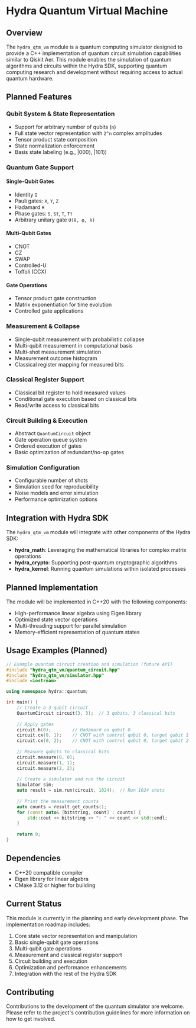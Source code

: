 # Hydra Quantum Virtual Machine

## Overview

The `hydra_qtm_vm` module is a quantum computing simulator designed to provide a C++ implementation of quantum circuit simulation capabilities similar to Qiskit Aer. This module enables the simulation of quantum algorithms and circuits within the Hydra SDK, supporting quantum computing research and development without requiring access to actual quantum hardware.

## Planned Features

### Qubit System & State Representation
- Support for arbitrary number of qubits (`n`)
- Full state vector representation with `2^n` complex amplitudes
- Tensor product state composition
- State normalization enforcement
- Basis state labeling (e.g., |000⟩, |101⟩)

### Quantum Gate Support

#### Single-Qubit Gates
- Identity `I`
- Pauli gates: `X`, `Y`, `Z`
- Hadamard `H`
- Phase gates: `S`, `S†`, `T`, `T†`
- Arbitrary unitary gate `U(θ, φ, λ)`

#### Multi-Qubit Gates
- CNOT
- CZ
- SWAP
- Controlled-U
- Toffoli (CCX)

#### Gate Operations
- Tensor product gate construction
- Matrix exponentiation for time evolution
- Controlled gate applications

### Measurement & Collapse
- Single-qubit measurement with probabilistic collapse
- Multi-qubit measurement in computational basis
- Multi-shot measurement simulation
- Measurement outcome histogram
- Classical register mapping for measured bits

### Classical Register Support
- Classical bit register to hold measured values
- Conditional gate execution based on classical bits
- Read/write access to classical bits

### Circuit Building & Execution
- Abstract `QuantumCircuit` object
- Gate operation queue system
- Ordered execution of gates
- Basic optimization of redundant/no-op gates

### Simulation Configuration
- Configurable number of shots
- Simulation seed for reproducibility
- Noise models and error simulation
- Performance optimization options

## Integration with Hydra SDK

The `hydra_qtm_vm` module will integrate with other components of the Hydra SDK:

- **hydra_math**: Leveraging the mathematical libraries for complex matrix operations
- **hydra_crypto**: Supporting post-quantum cryptographic algorithms
- **hydra_kernel**: Running quantum simulations within isolated processes

## Planned Implementation

The module will be implemented in C++20 with the following components:

- High-performance linear algebra using Eigen library
- Optimized state vector operations
- Multi-threading support for parallel simulation
- Memory-efficient representation of quantum states

## Usage Examples (Planned)

```cpp
// Example quantum circuit creation and simulation (future API)
#include "hydra_qtm_vm/quantum_circuit.hpp"
#include "hydra_qtm_vm/simulator.hpp"
#include <iostream>

using namespace hydra::quantum;

int main() {
    // Create a 3-qubit circuit
    QuantumCircuit circuit(3, 3);  // 3 qubits, 3 classical bits
    
    // Apply gates
    circuit.h(0);        // Hadamard on qubit 0
    circuit.cx(0, 1);    // CNOT with control qubit 0, target qubit 1
    circuit.cx(0, 2);    // CNOT with control qubit 0, target qubit 2
    
    // Measure qubits to classical bits
    circuit.measure(0, 0);
    circuit.measure(1, 1);
    circuit.measure(2, 2);
    
    // Create a simulator and run the circuit
    Simulator sim;
    auto result = sim.run(circuit, 1024);  // Run 1024 shots
    
    // Print the measurement counts
    auto counts = result.get_counts();
    for (const auto& [bitstring, count] : counts) {
        std::cout << bitstring << ": " << count << std::endl;
    }
    
    return 0;
}
```

## Dependencies

- C++20 compatible compiler
- Eigen library for linear algebra
- CMake 3.12 or higher for building

## Current Status

This module is currently in the planning and early development phase. The implementation roadmap includes:

1. Core state vector representation and manipulation
2. Basic single-qubit gate operations
3. Multi-qubit gate operations
4. Measurement and classical register support
5. Circuit building and execution
6. Optimization and performance enhancements
7. Integration with the rest of the Hydra SDK

## Contributing

Contributions to the development of the quantum simulator are welcome. Please refer to the project's contribution guidelines for more information on how to get involved.
